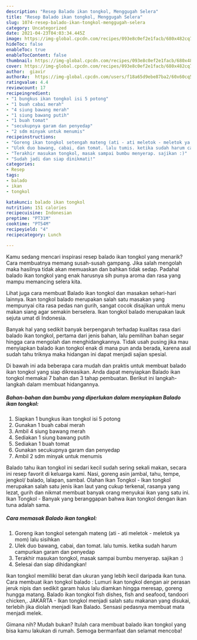 ```yaml
---
description: "Resep Balado ikan tongkol, Menggugah Selera"
title: "Resep Balado ikan tongkol, Menggugah Selera"
slug: 1074-resep-balado-ikan-tongkol-menggugah-selera
category: Uncategorized
date: 2021-04-23T04:03:34.445Z
image: https://img-global.cpcdn.com/recipes/093e8c0ef2e1facb/680x482cq70/balado-ikan-tongkol-foto-resep-utama.jpg
hideToc: false
enableToc: true
enableTocContent: false
thumbnail: https://img-global.cpcdn.com/recipes/093e8c0ef2e1facb/680x482cq70/balado-ikan-tongkol-foto-resep-utama.jpg
cover: https://img-global.cpcdn.com/recipes/093e8c0ef2e1facb/680x482cq70/balado-ikan-tongkol-foto-resep-utama.jpg
author:  giavir
authorAv:  https://img-global.cpcdn.com/users/f18a65d9ebe87ba2/60x60cq50/avatar.jpg
ratingvalue: 4.4
reviewcount: 17
recipeingredient:
- "1 bungkus ikan tongkol isi 5 potong"
- "1 buah cabai merah"
- "4 siung bawang merah"
- "1 siung bawang putih"
- "1 buah tomat"
- "secukupnya garam dan penyedap"
- "2 sdm minyak untuk menumis"
recipeinstructions:
- "Goreng ikan tongkol setengah mateng (ati - ati meletok - meletok ya mom) lalu sisihkan"
- "Ulek duo bawang, cabai, dan tomat. lalu tumis. ketika sudah harum campurkan garam dan penyedap"
- "Terakhir masukan tongkol, masak sampai bumbu menyerap. sajikan :)"
- "Sudah jadi dan siap dinikmati!"
categories:
- Resep
tags:
- balado
- ikan
- tongkol

katakunci: balado ikan tongkol 
nutrition: 151 calories
recipecuisine: Indonesian
preptime: "PT31M"
cooktime: "PT54M"
recipeyield: "4"
recipecategory: Lunch

---
```



Kamu sedang mencari inspirasi resep balado ikan tongkol yang menarik? Cara membuatnya memang susah-susah gampang. Jika salah mengolah maka hasilnya tidak akan memuaskan dan bahkan tidak sedap. Padahal balado ikan tongkol yang enak harusnya sih punya aroma dan rasa yang mampu memancing selera kita.


Lihat juga cara membuat Balado ikan tongkol dan masakan sehari-hari lainnya. Ikan tongkol balado merupakan salah satu masakan yang mempunyai cita rasa pedas nan gurih, sangat cocok disajikan untuk menu makan siang agar semakin berselera. Ikan tongkol balado merupakan lauk sejuta umat di Indonesia.

Banyak hal yang sedikit banyak berpengaruh terhadap kualitas rasa dari balado ikan tongkol, pertama dari jenis bahan, lalu pemilihan bahan segar hingga cara mengolah dan menghidangkannya. Tidak usah pusing jika mau menyiapkan balado ikan tongkol enak di mana pun anda berada, karena asal sudah tahu triknya maka hidangan ini dapat menjadi sajian spesial.


Di bawah ini ada beberapa cara mudah dan praktis untuk membuat balado ikan tongkol yang siap dikreasikan. Anda dapat menyiapkan Balado ikan tongkol memakai 7 bahan dan 3 tahap pembuatan. Berikut ini langkah-langkah dalam membuat hidangannya.

<!--inarticleads1-->

##### Bahan-bahan dan bumbu yang diperlukan dalam menyiapkan Balado ikan tongkol:

1. Siapkan 1 bungkus ikan tongkol isi 5 potong
1. Gunakan 1 buah cabai merah
1. Ambil 4 siung bawang merah
1. Sediakan 1 siung bawang putih
1. Sediakan 1 buah tomat
1. Gunakan secukupnya garam dan penyedap
1. Ambil 2 sdm minyak untuk menumis


Balado tahu ikan tongkol ini sedari kecil sudah sering sekali makan, secara ini resep favorit di keluarga kami. Nasi, goreng asin jambal, tahu, tempe, jengkol/ balado, lalapan, sambal. Olahan Ikan Tongkol - Ikan tongkol merupakan salah satu jenis ikan laut yang cukup terkenal, rasanya yang lezat, gurih dan nikmat membuat banyak orang menyukai ikan yang satu ini. Ikan Tongkol - Banyak yang beranggapan bahwa ikan tongkol dengan ikan tuna adalah sama. 

<!--inarticleads2-->

##### Cara memasak Balado ikan tongkol:

1. Goreng ikan tongkol setengah mateng (ati - ati meletok - meletok ya mom) lalu sisihkan
1. Ulek duo bawang, cabai, dan tomat. lalu tumis. ketika sudah harum campurkan garam dan penyedap
1. Terakhir masukan tongkol, masak sampai bumbu menyerap. sajikan :)
1. Selesai dan siap dihidangkan!

Ikan tongkol memiliki berat dan ukuran yang lebih kecil daripada ikan tuna. Cara membuat ikan tongkol balado : Lumuri ikan tongkol dengan air perasan jeruk nipis dan sedikit garam halus lalu diamkan hingga meresap, goreng hungga matang. Balado ikan tongkol fish dishes, fish and seafood, tandoori chicken,. JAKARTA - Ikan tongkol menjadi salah satu makanan yang disukai, terlebih jika diolah menjadi Ikan Balado. Sensasi pedasnya membuat mata menjadi melek. 

Gimana nih? Mudah bukan? Itulah cara membuat balado ikan tongkol yang bisa kamu lakukan di rumah. Semoga bermanfaat dan selamat mencoba!
